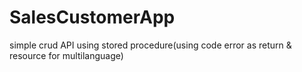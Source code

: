 # SalesCustomerApp

simple crud API using stored procedure(using code error as return & resource for multilanguage)
